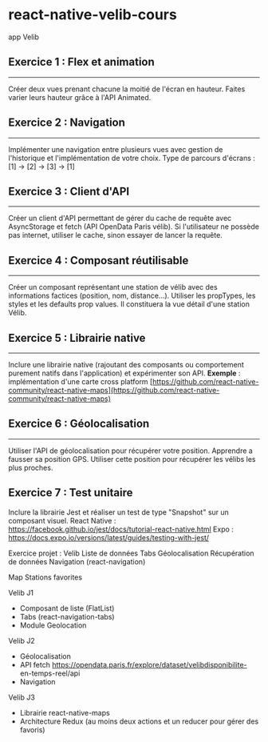 # react-native-velib-cours
 app Velib

 ## Exercice 1 : Flex et animation
------------------------------
Créer deux vues prenant chacune la moitié de l'écran en hauteur.
Faites varier leurs hauteur grâce à l'API Animated.

## Exercice 2 : Navigation
------------------------------
Implémenter une navigation entre plusieurs vues avec gestion de l'historique et l'implémentation de votre choix.
Type de parcours d'écrans : [1] -> [2] -> [3] -> [1]

## Exercice 3 : Client d'API
------------------------------
Créer un client d'API permettant de gérer du cache de requête avec AsyncStorage et fetch (API OpenData Paris vélib).
Si l'utilisateur ne possède pas internet, utiliser le cache, sinon essayer de lancer la requête.

## Exercice 4 : Composant réutilisable
------------------------------
Créer un composant représentant une station de vélib avec des informations factices (position, nom, distance...). Utiliser les propTypes, les styles et les defaults prop values.
Il constituera la vue détail d'une station Vélib.

## Exercice 5 : Librairie native
------------------------------
Inclure une librairie native (rajoutant des composants ou comportement purement natifs dans l'application) et expérimenter son API.
**Exemple** : implémentation d'une carte cross platform
[https://github.com/react-native-community/react-native-maps](https://github.com/react-native-community/react-native-maps)

## Exercice 6 : Géolocalisation
----------------------------
Utiliser l'API de géolocalisation pour récupérer votre position.
Apprendre a fausser sa position GPS.
Utiliser cette position pour récupérer les vélibs les plus proches.

## Exercice 7 : Test unitaire
Inclure la librairie Jest et réaliser un test de type "Snapshot" sur un composant visuel.
React Native : https://facebook.github.io/jest/docs/tutorial-react-native.html
Expo : https://docs.expo.io/versions/latest/guides/testing-with-jest/


Exercice projet : Velib
Liste de données 
Tabs
Géolocalisation
Récupération de données
Navigation (react-navigation)

Map
Stations favorites

Velib J1
- Composant de liste (FlatList)
- Tabs (react-navigation-tabs)
- Module Geolocation

Velib J2
- Géolocalisation
- API fetch https://opendata.paris.fr/explore/dataset/velibdisponibilite-  en-temps-reel/api
- Navigation

Velib J3
- Librairie react-native-maps
- Architecture Redux (au moins deux actions et un reducer pour gérer des
favoris)

